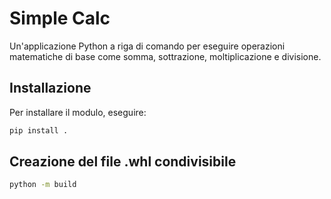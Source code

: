 # Simple Calc

Un'applicazione Python a riga di comando per eseguire operazioni matematiche di base come somma, sottrazione, moltiplicazione e divisione.

## Installazione

Per installare il modulo, eseguire:

```bash
pip install .
```

## Creazione del file .whl condivisibile

```bash
python -m build
```
